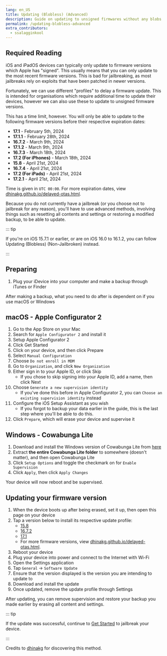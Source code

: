 ```yaml
---
lang: en_US
title: Updating (Blobless) (Advanced)
description: Guide on updating to unsigned firmwares without any blobs.
permalink: /updating-blobless-advanced
extra_contributors:
  - ssalagginkool
---
```


## Required Reading

iOS and iPadOS devices can typically only update to firmware versions which Apple has "signed". This usually means that you can only update to the most recent firmware versions. This is bad for jailbreaking, as most jailbreaks rely on exploits that have been patched in newer versions.

Fortunately, we can use different "profiles" to delay a firmware update. This is intended for organisations which require additional time to update their devices, however we can also use these to update to unsigned firmware versions.

This has a time limit, however. You will only be able to update to the following firmware versions before their respective expiration dates:

- **17.1** - February 5th, 2024
- **17.1.1** - February 28th, 2024
- **16.7.2** - March 9th, 2024
- **17.1.2** - March 9th, 2024
- **16.7.3** - March 18th, 2024
- **17.2 (For iPhones)** - March 18th, 2024
- **15.8** - April 21st, 2024
- **16.7.4** - April 21st, 2024
- **17.2 (For iPads)** - April 21st, 2024
- **17.2.1** - April 21st, 2024

Time is given in `UTC 00:00`. For more expiration dates, view [dhinakg.github.io/delayed-otas.html](https://dhinakg.github.io/delayed-otas.html).

Because you do not currently have a jailbreak (or you choose not to jailbreak for any reason), you'll have to use advanced methods, involving things such as resetting all contents and settings or restoring a modified backup, to be able to update.

::: tip

If you're on iOS 15.7.1 or earlier, or are on iOS 16.0 to 16.1.2, you can follow <router-link to="/updating-blobless-nonjailbroken">Updating (Blobless) (Non-Jailbroken)</router-link> instead.

:::

## Preparing

1. Plug your iDevice into your computer and make a backup through iTunes or Finder

After making a backup, what you need to do after is dependent on if you use macOS or Windows

## macOS - Apple Configurator 2

1. Go to the App Store on your Mac
1. Search for `Apple Configurator 2` and install it
1. Setup Apple Configurator 2
1. Click Get Started
1. Click on your device, and then click Prepare
1. Select `Manual Configuration`
1. Choose `Do not enroll in MDM`
1. Go to `Organization`, and click `New Organization`
1. Either sign in to your Apple ID, or click Skip
    - If you chose to skip signing into your Apple ID, add a name, then click Next
1. Choose `Generate a new supervision identity`
    - If you've done this before in Apple Configurator 2, you can `Choose an existing supervision identity` instead
1. Configure the iOS Setup Assistant as you wish
    - If you forgot to backup your data earlier in the guide, this is the last step where you'll be able to do this.
1. Click `Prepare`, which will erase your device and supervise it

## Windows - Cowabunga Lite

1. Download and install the Windows version of Cowabunga Lite from [here](https://github.com/Avangelista/CowabungaLiteWindows/releases)
1. Extract **the entire Cowabunga Lite folder** to somewhere (doesn't matter), and then open Cowabunga Lite
1. Click `Setup Options` and toggle the checkmark on for `Enable Supervision`
1. Click `Apply`, then click `Apply Changes`

Your device will now reboot and be supervised.

## Updating your firmware version

1. When the device boots up after being erased, set it up, then open this page on your device
1. Tap a version below to install its respective update profile:
    - [15.8](/assets/files/delay.mobileconfig)
    - [16.7.2](/assets/files/delay.mobileconfig)
    - [17.1](/assets/files/delay.mobileconfig)
    - For more firmware versions, view [dhinakg.github.io/delayed-otas.html](https://dhinakg.github.io/delayed-otas.html).
1. Reboot your device
1. Plug your device into power and connect to the Internet with Wi-Fi
1. Open the Settings application
1. Tap `General` -> `Software Update`
1. Ensure that the version displayed is the version you are intending to update to
1. Download and install the update
1. Once updated, remove the update profile through Settings

After updating, you can remove supervision and restore your backup you made earlier by erasing all content and settings.

::: tip

If the update was successful, continue to [Get Started](/get-started) to jailbreak your device.

:::

Credits to [dhinakg](https://github.com/dhinakg/) for discovering this method.
